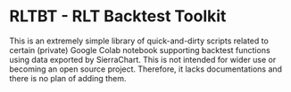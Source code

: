 # RLTBT - RLT Backtest Toolkit

This is an extremely simple library of quick-and-dirty scripts related to certain (private) Google Colab notebook supporting backtest functions using data exported by SierraChart. This is not intended for wider use or becoming an open source project. Therefore, it lacks documentations and there is no plan of adding them.
